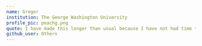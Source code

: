 ```yaml
---
name: Gregor
institution: The George Washington University
profile_pic: peachg.png
quote: I have made this longer than usual because I have not had time to make it shorter.
github_user: Others
---
```

